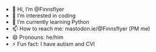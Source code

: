 - 👋 Hi, I’m @Finnsflyer
- 👀 I’m interested in coding
- 🌱 I’m currently learning Python
- 📫 How to reach me: mastodon.ie/@Finnsflyer (PM me)
- 😄 Pronouns: he/him
- ⚡ Fun fact: I have autism and CVI

<!---
Finnsflyer/Finnsflyer is a ✨ special ✨ repository because its `README.md` (this file) appears on your GitHub profile.
You can click the Preview link to take a look at your changes.
--->
